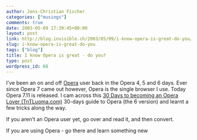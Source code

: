 ```yaml
---
author: Jens-Christian Fischer
categories: ["musings"]
comments: true
date: 2003-05-09 17:39:45+00:00
layout: post
link: http://blog.invisible.ch/2003/05/09/i-know-opera-is-great-do-you/
slug: i-know-opera-is-great-do-you
tags: ["blog"]
title: I know Opera is great - do you?
type: post
wordpress_id: 68
---
```


I've been an on and off [Opera](http://www.opera.com) user back in the Opera 4, 5 and 6 days. Ever since Opera 7 came out however, Opera is the single browser I use.  Today Opera 7.11 is released. I cam across this
[30 Days to becoming an Opera Lover (TnTLuoma.com)](http://tntluoma.com/opera/lover/6/) 30-days guide to Opera (the 6 version) and learnt a few tricks along the way. 

If you aren't an Opera user yet, go over and read it, and then convert.

If you are using Opera - go there and learn something new
